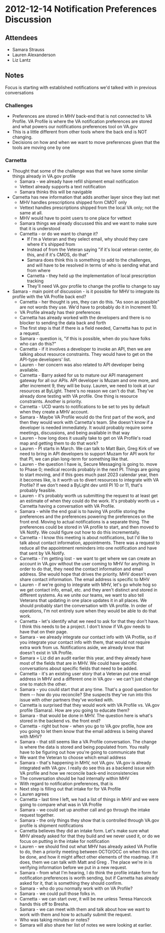 # 2012-12-14 Notification Preferences Discussion

## Attendees
- Samara Strauss
- Lauren Alexanderson
- Liz Lantz

## Notes

Focus is starting with established notifications we'd talked with in previous conversations

### Challenges
- Preferences are stored in MHV back-end that is not connected to VA Profile.  VA Profile is where the VA notification preferences are stored and what powers our notifications preferences tool on VA.gov
- This is a little different from other tools where the back end is NOT changing.
- Decisions on how and when  we want to move preferences given that the tools are moving one by one
### Carnetta
- Thought that some of the challenge was that we have some similar things already in VA.gov profile
	- Samara - we already have refill shipment email notification
	- Vettext already supports a text notification
	- Samara thinks this will be navigable
- Carnetta has new information that adds another layer since they last met
	- MHV handles prescriptions shipped form CMOT only
	- Vettext handles prescriptions shipped from the local VA only; not the same at all.
	- MHV would have to point users to one place for vettext 
	- Samara things we already discussed this and we want to make sure that it is understood
	- Carnetta - or do we want to change it? 
		- If I'm a Veteran and they select email, why should they care where it's shipped from
		- Instead of from the Veteran saying "if it's local veteran center, do this, and if it's CMOS, do that"
		- Samara does think this is something to add to the challenges, and will have to be resolved in terms of who is sending what and from where
		- Carnetta - they held up the implementation of local prescription tracking
		- They'll need VA.gov profile to change the profile to change to say
- Samara - main point of discussion - is it possible for MHV to integrate its profile with the VA Profile back end?
	- Carnetta - her thought is yes, they can do this.  "As soon as possible" are not words they use.  We'd have to probably do it in Increment 10.
	- VA Profile already has their preferences
	- Carnetta has already worked with the developers and there is no blocker to sending the data back and forth
	- The first step is that if there is a field needed, Carnetta has to put in a request.
	- Samara - question is, "if this is possible, when do you have folks who can do this?"
	- Carnetta - if it involves a developer to invoke an API, then we are talking about resource constraints.  They would have to get on the API-type developers' list.
	- Lauren - her concern was also related to API developer being available.
	- Carnetta - Barry asked for us to mature our API management gateway for all our APIs.  API developer is Muzam and one more, and after increment 9, they will be busy.  Lauren, we need to look at our resources at ByLight.  There's no reason we can't do that.  They've already done testing with VA profile.  One thing is resource constraints.  Another is priority.  
	- Carnetta - UCD wants to notifications to be set to yes by default when they create a MHV account.
	- Samara - Maybe VA Profile would do the first part of the work, and then they would work with Carnetta's team.  She doesn't know if a developer is needed immediately.  It would probably require some meetings, discussions, and being available in that way
	- Lauren - how long does it usually take to get on VA Profile's road map and getting them to do that work?
	- Lauren - PI starts in March.  We can talk to Matt Bain, Greg Kirk of we need to bring in API developers to support Muzam for API work for that PI, we can plan long-term for something like that.
	- Lauren - the question I have is, Secure Messaging is going to. move to Phase 0; medical records probably in the next PI.  Things are going to start moving, and if this goes much past 2023 calendar year, then it becomes like, is it worth us to divert resources to integrate with VA Profile?  If we don't need a ByLight dev until PI 10 or 11,  that's probably feasible.
	- Lauren - it's probably worth us submitting the request to at least get an estimate of when they could do the work.  It's probably worth us + Carnetta having a conversation with VA Profile.  
	- Samara - while the end goal is to having VA profile storing the preferences and the preferences powering the preferences on the front end.  Moving to actual notifications is a separate thing.  The preferences could be stored in VA profile to start, and then moved to VA Notify.  We could figure out how to do this incrementally.
	- Carnetta - I know this meeting is about notifications, but I'd like to talk about contact information, appointments.  There was a request to reduce all the appointment reminders into one notification and have that sent by VA Notify.    
	- Carnetta - I'm getting lost - we want to get where we can create an account in VA.gov without the user coming to MHV for anything.  In order to do that, they need the contact information and email address.  She would hope that drives the priority.  MHV doesn't even share contact information.  The email address is specific to MHV
	- Lauren - if we're going to integrate with MHV, let's go whole hog so we get contact info, email, etc. and they aren't distinct and stored in different systems.  As we unite our teams, we want to also tell Veterans that updating in one place updates it in all places.  We should probably start the conversation with VA profile.  In order of operations, I'm not entirely sure when they would be able to do that work.  
	- Carnetta - let's identify what we need to ask for that they don't have.  I think this needs to be a project.  I don't know if VA.gov needs to have that on their page.
	- Samara - we already integrate our contact info with VA Profile, so if you integrate your contact info with them, that would not require extra work from us.  Notifications aside, we already know that doesn't exist in VA Profile. 
	- Samara = Liz did an audit earlier this year, and they already have most of the fields that are in MHV.  We could have specific conversations about specific fields that need to be added.
	- Carnetta - it's an existing user story that a Veteran put one email address in MHV and a different one in VA.gov - we can't just change one to match the other.  
	- Samara - you could start that at any time. That's a good question for them -- how do you reconcile?  She suspects they've run into this issue with other partners they've worked with.  
	- Carnetta is surprised that they would work with VA Profile vs. VA.gov profile (Samara).  How are you going to educate them?  
	- Samara - that would be done in MHV.  The question here is what's stored in the backend vs. the front end?
	- Carnetta - right but how - when you go to VA.gov profile, how are you going to let them know that the email address is being shared with MHV?  
	- Samara - that still seems like a VA Profile conversation.  The change is where the data is stored and being populated from.  You really have to be figuring out how you're going to communicate that
	- We want the Veteran to choose which email address
	- Samara - that's happening in MHV, not VA.gov.  VA.gov is already integrated with VA.gov.    I really do see this as a backend issue with VA profile and how we reconcile back-end inconsistencies
	- The conversation should be had internally within MHV
	- With regard to notification preferences, that is 
	- Next step is filling out that intake for for VA Profile
	- Lauren agrees
	- Carnetta - last time I left, we had a list of things in MHV and we were going to compare what was in VA Profile
	- Samara - we could set up another call and go through the intake request together.
	- Samara - the only things they show that is controlled through VA.gov profile is shipment notifications
	- Carnetta believes they did an intake form.  Let's make sure what MHV already asked for that they build and we never used it, or do we focus on putting in the intake for notification
	- Lauren - we should find out what MHV has already asked VA Profile to do, then a priority meeting between OCTO/OCC on when this can be done, and how it might affect other elements of the roadmap.  If it does, them we can talk with Matt and Greg .  The place we're in is verifying information before we put in a new request.
	- Samara - from what I'm hearing, I do think the profile intake form for notification preferences is worth sending, but if Carnetta has already asked for it, that is something they should confirm.
	- Samara - who do you normally work with on VA Profile?
	- Samara - we could pull those folks in.
	- Carnetta - we can start over, it will be me unless Teresa Hancock hands this off to Bresha.
	- Samara - we can meet with them and talk about how we want to work with them and how to actually submit the request.
	- Who was taking minutes or notes?
	- Samara will also share her list of notes we were looking at earlier.
